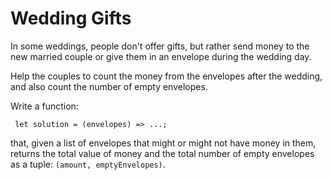 # Wedding Gifts

In some weddings, people don't offer gifts, but rather send money
to the new married couple or give them in an envelope during the wedding day.

Help the couples to count the money from the envelopes after the wedding,
and also count the number of empty envelopes.

Write a function:

     let solution = (envelopes) => ...;

that, given a list of envelopes that might or might not have money in them,
returns the total value of money and the total number of empty envelopes as
a tuple: `(amount, emptyEnvelopes)`.
